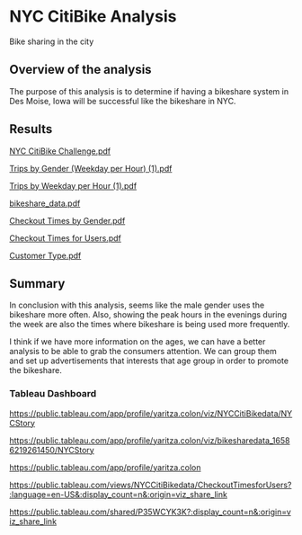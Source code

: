 # NYC CitiBike Analysis

Bike sharing in the city

## Overview of the analysis

The purpose of this analysis is to determine if having a bikeshare system in Des Moise, Iowa will be successful like the bikeshare in NYC.

## Results

[NYC CitiBike Challenge.pdf](https://github.com/yaritza-c/bikesharing/files/9176076/NYC.CitiBike.Challenge.pdf)

[Trips by Gender (Weekday per Hour) (1).pdf](https://github.com/yaritza-c/bikesharing/files/9176080/Trips.by.Gender.Weekday.per.Hour.1.pdf)

[Trips by Weekday per Hour (1).pdf](https://github.com/yaritza-c/bikesharing/files/9176079/Trips.by.Weekday.per.Hour.1.pdf)

[bikeshare_data.pdf](https://github.com/yaritza-c/bikesharing/files/9176065/bikeshare_data.pdf)

[Checkout Times by Gender.pdf](https://github.com/yaritza-c/bikesharing/files/9176066/Checkout.Times.by.Gender.pdf)

[Checkout Times for Users.pdf](https://github.com/yaritza-c/bikesharing/files/9176067/Checkout.Times.for.Users.pdf)

[Customer Type.pdf](https://github.com/yaritza-c/bikesharing/files/9176068/Customer.Type.pdf)


## Summary

In conclusion with this analysis, seems like the male gender uses the bikeshare more often. Also, showing the peak hours in the evenings during the week are also the times where bikeshare is being used more frequently.

I think if we have more information on the ages, we can have a better analysis to be able to grab the consumers attention. We can group them and set up advertisements that interests that age group in order to promote the bikeshare.



### Tableau Dashboard

https://public.tableau.com/app/profile/yaritza.colon/viz/NYCCitiBikedata/NYCStory

https://public.tableau.com/app/profile/yaritza.colon/viz/bikesharedata_16586219261450/NYCStory

https://public.tableau.com/app/profile/yaritza.colon

https://public.tableau.com/views/NYCCitiBikedata/CheckoutTimesforUsers?:language=en-US&:display_count=n&:origin=viz_share_link

https://public.tableau.com/shared/P35WCYK3K?:display_count=n&:origin=viz_share_link
